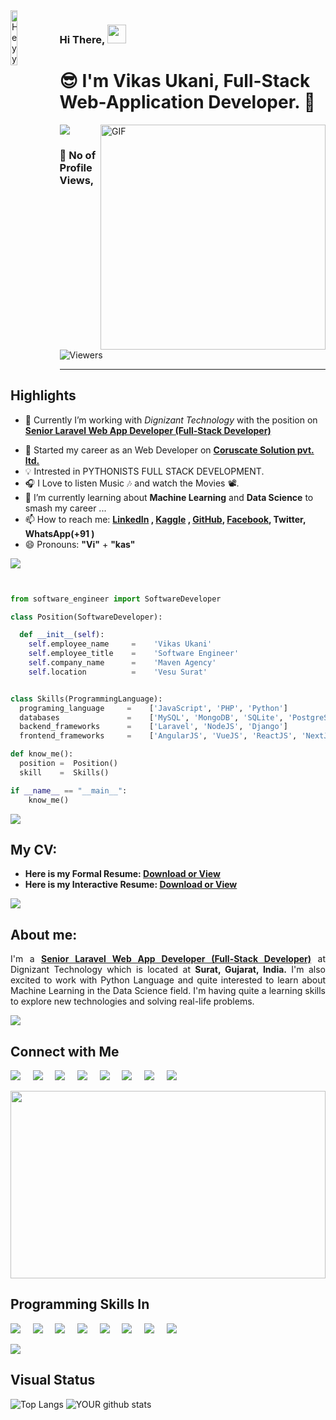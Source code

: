 <img align="left" src="https://thaddeus-segura.com/wp-content/uploads/2020/07/f16d4dd5aa05c3754fd0b359d487cce64f6252730a7cc435f3f37a13e53e2e59.0.png" alt="Heyy" width="15%" />

### Hi There, <img src="https://raw.githubusercontent.com/iampavangandhi/iampavangandhi/master/gifs/Hi.gif" width="30px" >

# 😎 I'm **Vikas Ukani**, Full-Stack Web-Application Developer. 🔰

<!-- 

<div class="text-danger"> <b> Thanks to Reach out My Page here, </b> </div> -->

<!--  https://user-images.githubusercontent.com/57037068/88589670-8c77e580-d06a-11ea-8067-696c17a6a496.gif   -->

<img src="https://raw.githubusercontent.com/andreasbm/readme/master/assets/lines/water.png" />


 

<img align="right" alt="GIF" src="https://gifimage.net/wp-content/uploads/2018/06/trabajo-gif-4.gif" width="360"/>


### :eyes: No of Profile Views,
<img alt="Viewers" src="https://komarev.com/ghpvc/?username=vikas-ukani&color=green&style=flat-square"/>
<!-- Place this tag where you want the button to render. -->
<!-- <a class="github-button" href="https://github.com/vikas-ukani" data-color-scheme="no-preference: dark; light: light; dark: dark;" data-size="large" aria-label="Follow @vikas-ukani on GitHub">Follow @vikas-ukani</a> -->

<!-- <img src="https://raw.githubusercontent.com/andreasbm/readme/master/assets/lines/colored.png" /> -->
<hr />

## Highlights

<ul>
 
 <li> <p class="text-align: justify;">🔭 Currently I’m working with <i>Dignizant Technology</i> with the position on <a href="https://www.linkedin.com/in/vikas-ukani-a02499167/"><b>Senior Laravel Web App Developer (Full-Stack Developer)</b></a></p></li>
 <li> 💼 Started my career as an Web Developer on <a href="https://www.coruscatesolution.com/"><b>Coruscate Solution pvt. ltd.</b></a> </li>
 
 <li> 💡 Intrested in PYTHONISTS FULL STACK DEVELOPMENT.</li>
 <li> 🎧 I Love to listen Music 🎶 and watch the Movies 📽️.</li>
 
 <li> 🌱 I’m currently learning about <b>Machine Learning</b> and <b>Data Science</b> to smash my career ...</li>
 <li> 📫 How to reach me: <b> <a href="https://www.linkedin.com/in/vikas-ukani-a02499167/" target="_blank" class="text-primary"> LinkedIn</a> , <a href="https://www.kaggle.com/vikasukani" target="_blank" class="text-info"> Kaggle</a> , <a href="https://github.com/vikas-ukani" target="_blank" class="text-dark"> GitHub</a>,  <a href="https://www.facebook.com/UknaiVikas" target="_blank" class="text-success"> Facebook</a>, Twitter, WhatsApp(+91 )</b> </li>
 
  <li> 😄 Pronouns: <b>"Vi"</b> + <b>"kas"</b> </li>
  
</ul>

<img src="https://raw.githubusercontent.com/andreasbm/readme/master/assets/lines/colored.png" />



```python


from software_engineer import SoftwareDeveloper

class Position(SoftwareDeveloper):

  def __init__(self):
    self.employee_name     =    'Vikas Ukani'
    self.employee_title    =    'Software Engineer'
    self.company_name      =    'Maven Agency'
    self.location          =    'Vesu Surat'  


class Skills(ProgrammingLanguage):
  programing_language     =    ['JavaScript', 'PHP', 'Python']
  databases               =    ['MySQL', 'MongoDB', 'SQLite', 'PostgreSQL']
  backend_frameworks      =    ['Laravel', 'NodeJS', 'Django']
  frontend_frameworks     =    ['AngularJS', 'VueJS', 'ReactJS', 'NextJS']

def know_me():
  position =  Position()
  skill    =  Skills()

if __name__ == "__main__":
    know_me()

```


<img src="https://raw.githubusercontent.com/andreasbm/readme/master/assets/lines/colored.png" />


## My CV: 
<ul>
 <li> <b>Here is my Formal Resume: <a href="https://drive.google.com/file/d/1WmfPSKGoWq7TyBJYWngpACDm5QZmqdrE/view?usp=sharing" alt="Vikas Ukani Resume" > Download or View</a></b> </li>
 <li> <b>Here is my Interactive Resume: <a href="https://venngage.net/ps/JQiLZhVP6AM/vikas-ukani-laravel-full-stack-developer-resume" alt="Vikas Ukani Resume" > Download or View</a></b> </li>

</ul>

 
<!-- - ⚡ Fun fact: ... -->
<!-- - 👯 I’m looking to collaborate on ... -->
<!-- - 🤔 I’m looking for help with ... -->
<!-- - 💬 Ask me about ... -->

<img src="https://raw.githubusercontent.com/andreasbm/readme/master/assets/lines/dark.png" />


## About me: 

<p style="text-align: justify;">I'm a <a href="https://www.linkedin.com/in/vikas-ukani-a02499167/"><b>Senior Laravel Web App Developer (Full-Stack Developer)</b></a> at Dignizant Technology which is located at <b>Surat, Gujarat, India.</b> I'm also excited to work with Python Language and quite interested to learn about Machine Learning in the Data Science field. I'm having quite a learning skills to explore new technologies and solving real-life problems.</p>
 
<img src="https://raw.githubusercontent.com/andreasbm/readme/master/assets/lines/rainbow.png" />

## Connect with Me

[<img src="https://img.shields.io/badge/linkedin-%230077B5.svg?&style=for-the-badge&logo=linkedin&logoColor=white" />](https://www.linkedin.com/in/vikas-ukani-a02499167/)          &nbsp;  &nbsp;          [<img src="https://img.shields.io/badge/Stackoverflow-%fd75454.svg?&style=for-the-badge&logo=stackoverflow&color=red&logoColor=white" />](https://stackoverflow.com/users/8744576/vikas-ukani)          &nbsp;  &nbsp;          [<img src="https://img.shields.io/badge/Kaggle-%2320BEFF.svg?&style=for-the-badge&logo=Kaggle&color=yellow&logoColor=white" />](https://www.kaggle.com/vikasukani)          &nbsp;  &nbsp;          [<img src="https://img.shields.io/badge/facebook-blue?style=for-the-badge&logo=facebook&logoColor=white" />](https://www.facebook.com/UknaiVikas)          &nbsp;  &nbsp;          [<img src="https://img.shields.io/badge/twitter-%2320BEFF.svg?&style=for-the-badge&logo=twitter&logoColor=white" />](https://twitter.com/vikas_ukani5)    &nbsp;  &nbsp;          [<img src="https://img.shields.io/badge/github-%FFFFFF.svg?&style=for-the-badge&logo=github&color=black&logoColor=white" />](https://sourcerer.io/vikas-ukani)          &nbsp;  &nbsp;          [<img src="https://img.shields.io/badge/stackexchange-%ca64564.svg?&style=for-the-badge&logo=stackexchange&color=orange&logoColor=white" />](https://datascience.stackexchange.com/users/101318/vikas-ukani)          &nbsp;  &nbsp;          [<img src="https://img.shields.io/badge/dataquest-%ca64564.svg?&style=for-the-badge&logo=dataquest&color=purple&logoColor=white" />](https://app.dataquest.io/profile/vikas123)    


<img src="https://github.com/vikas-ukani/vikas-ukani/blob/master/violine.gif" height=300 width="100%" />

## Programming Skills In
<img src="https://img.shields.io/badge/PHP-%233776AB.svg?&style=for-the-badge&logo=php&logoColor=white" />  &nbsp;  &nbsp;  <img src="https://img.shields.io/badge/laravel-%23D00000.svg?&style=for-the-badge&logo=laravel&logoColor=white" />    &nbsp; &nbsp;  <img src="https://img.shields.io/badge/vuejs-%23FCC624.svg?&style=for-the-badge&logo=vuejs&logoColor=white" />   &nbsp; &nbsp;      <img src="https://img.shields.io/badge/Python-%FFFFFF.svg?&style=for-the-badge&logo=python&logoColor=white" />  &nbsp; &nbsp;  <img src="https://img.shields.io/badge/javascript-%23D00000.svg?&style=for-the-badge&logo=javascript&logoColor=white" />  &nbsp; &nbsp;  <img src="https://img.shields.io/badge/Linux-%23FCC624.svg?&style=for-the-badge&logo=Linux&logoColor=white" />   &nbsp; &nbsp;      <img src="https://img.shields.io/badge/mysql-%FFFFFF.svg?&style=for-the-badge&logo=mysql&logoColor=white" />    &nbsp; &nbsp;      <img src="https://img.shields.io/badge/mongodb-%23FF00AA.svg?&style=for-the-badge&logo=mysql&logoColor=white" /> 

<img src="https://raw.githubusercontent.com/andreasbm/readme/master/assets/lines/colored.png" />

## Visual Status

![Top Langs](https://github-readme-stats.vercel.app/api/top-langs/?username=vikas-ukani&show_icons=true&theme=radical) ![YOUR github stats](https://github-readme-stats.vercel.app/api?username=vikas-ukani&show_icons=true&theme=radical)
<!-- [![Vikas Ukani's wakatime stats](https://github-readme-stats.vercel.app/api/wakatime?username=vikas-ukani)](https://github.com/vikas-ukani/github-readme-stats) -->


